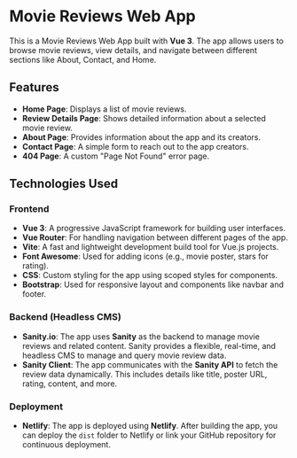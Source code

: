 # Movie Reviews Web App

This is a Movie Reviews Web App built with **Vue 3**. The app allows users to browse movie reviews, view details, and navigate between different sections like About, Contact, and Home.

## Features

- **Home Page**: Displays a list of movie reviews.
- **Review Details Page**: Shows detailed information about a selected movie review.
- **About Page**: Provides information about the app and its creators.
- **Contact Page**: A simple form to reach out to the app creators.
- **404 Page**: A custom "Page Not Found" error page.

## Technologies Used

### Frontend

- **Vue 3**: A progressive JavaScript framework for building user interfaces.
- **Vue Router**: For handling navigation between different pages of the app.
- **Vite**: A fast and lightweight development build tool for Vue.js projects.
- **Font Awesome**: Used for adding icons (e.g., movie poster, stars for rating).
- **CSS**: Custom styling for the app using scoped styles for components.
- **Bootstrap**: Used for responsive layout and components like navbar and footer.

### Backend (Headless CMS)

- **Sanity.io**: The app uses **Sanity** as the backend to manage movie reviews and related content. Sanity provides a flexible, real-time, and headless CMS to manage and query movie review data.
- **Sanity Client**: The app communicates with the **Sanity API** to fetch the review data dynamically. This includes details like title, poster URL, rating, content, and more.

### Deployment

- **Netlify**: The app is deployed using **Netlify**. After building the app, you can deploy the `dist` folder to Netlify or link your GitHub repository for continuous deployment.






